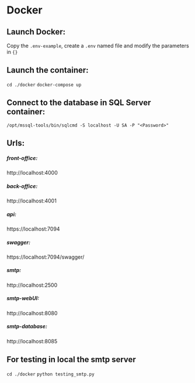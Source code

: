 # Docker

## Launch Docker:

Copy the ``.env-example``, create a ``.env`` named file and modify the parameters in ``{}``

## Launch the container: 

``cd ./docker`` 
``docker-compose up``

## Connect to the database in SQL Server container:

``/opt/mssql-tools/bin/sqlcmd -S localhost -U SA -P "<Password>"``

## Urls: 

##### front-office: 
http://localhost:4000

##### back-office: 
http://localhost:4001

##### api: 
https://localhost:7094

##### swagger: 
https://localhost:7094/swagger/

##### smtp: 
http://localhost:2500

##### smtp-webUI: 
http://localhost:8080

##### smtp-database: 
http://localhost:8085

## For testing in local the smtp server

``cd ./docker``
``python testing_smtp.py``


